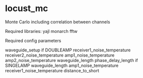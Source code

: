 locust_mc
=========

Monte Carlo including correlation between channels

Required libraries:
yajl
monarch
fftw

Required config parameters

waveguide_setup
if DOUBLEAMP
  receiver1_noise_temperature
  receiver2_noise_temperature
  amp1_noise_temperature
  amp2_noise_temperature
  waveguide_length
  phase_delay_length
if SINGELAMP
  waveguide_length
  amp1_noise_temperature
  receiver1_noise_temperature
  distance_to_short
